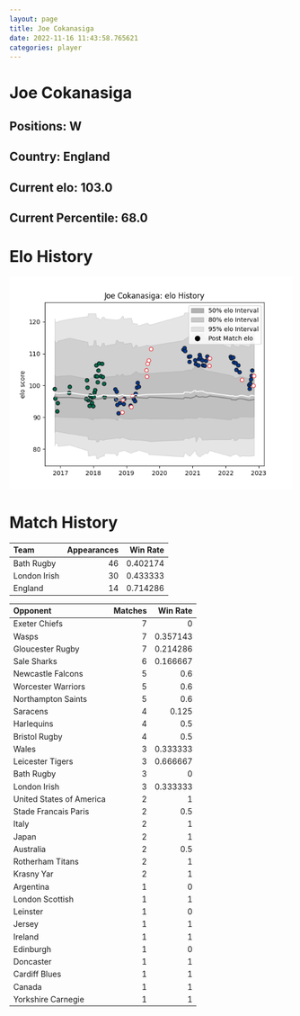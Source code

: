 ```yaml
---  
layout: page  
title: Joe Cokanasiga  
date: 2022-11-16 11:43:58.765621  
categories: player  
---
```

# Joe Cokanasiga

## Positions: W

## Country: England

## Current elo: 103.0

## Current Percentile: 68.0

# Elo History


![elo history](history_JoeCokanasiga.png)
# Match History


| Team         |   Appearances |   Win Rate |
|:-------------|--------------:|-----------:|
| Bath Rugby   |            46 |   0.402174 |
| London Irish |            30 |   0.433333 |
| England      |            14 |   0.714286 |

| Opponent                 |   Matches |   Win Rate |
|:-------------------------|----------:|-----------:|
| Exeter Chiefs            |         7 |   0        |
| Wasps                    |         7 |   0.357143 |
| Gloucester Rugby         |         7 |   0.214286 |
| Sale Sharks              |         6 |   0.166667 |
| Newcastle Falcons        |         5 |   0.6      |
| Worcester Warriors       |         5 |   0.6      |
| Northampton Saints       |         5 |   0.6      |
| Saracens                 |         4 |   0.125    |
| Harlequins               |         4 |   0.5      |
| Bristol Rugby            |         4 |   0.5      |
| Wales                    |         3 |   0.333333 |
| Leicester Tigers         |         3 |   0.666667 |
| Bath Rugby               |         3 |   0        |
| London Irish             |         3 |   0.333333 |
| United States of America |         2 |   1        |
| Stade Francais Paris     |         2 |   0.5      |
| Italy                    |         2 |   1        |
| Japan                    |         2 |   1        |
| Australia                |         2 |   0.5      |
| Rotherham Titans         |         2 |   1        |
| Krasny Yar               |         2 |   1        |
| Argentina                |         1 |   0        |
| London Scottish          |         1 |   1        |
| Leinster                 |         1 |   0        |
| Jersey                   |         1 |   1        |
| Ireland                  |         1 |   1        |
| Edinburgh                |         1 |   0        |
| Doncaster                |         1 |   1        |
| Cardiff Blues            |         1 |   1        |
| Canada                   |         1 |   1        |
| Yorkshire Carnegie       |         1 |   1        |